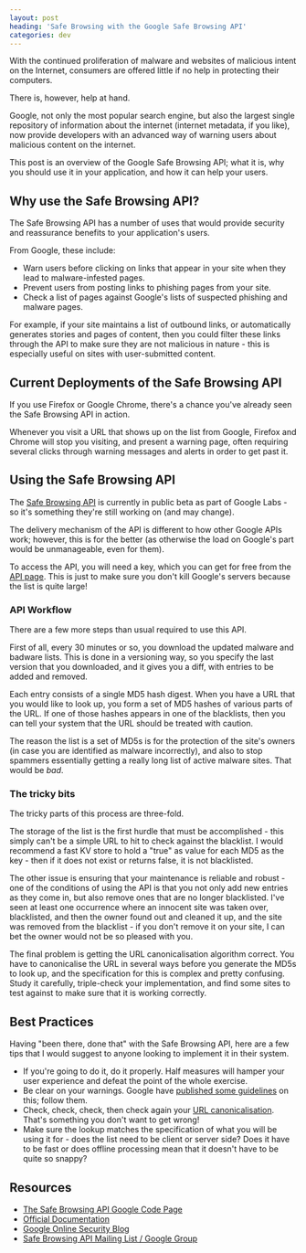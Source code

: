 ```yaml
---
layout: post
heading: 'Safe Browsing with the Google Safe Browsing API'
categories: dev
---
```


With the continued proliferation of malware and websites of malicious intent on the Internet, consumers are offered little if no help in protecting their computers.

There is, however, help at hand.

Google, not only the most popular search engine, but also the largest single repository of information about the internet (internet metadata, if you like), now provide developers with an advanced way of warning users about malicious content on the internet.

This post is an overview of the Google Safe Browsing API; what it is, why you should use it in your application, and how it can help your users.

<!-- Replace missing image from http://media.chris-alexander.co.uk/wp-content/uploads/2009/12/codelabslogo.png -->

## <strong>Why use the Safe Browsing API?</strong>

The Safe Browsing API has a number of uses that would provide security and reassurance benefits to your application's users.

From Google, these include:

* Warn users before clicking on links that appear in your site when they lead to malware-infested pages.
* Prevent users from posting links to phishing pages from your site.
* Check a list of pages against Google's lists of suspected phishing and malware pages.

For example, if your site maintains a list of outbound links, or automatically generates stories and pages of content, then you could filter these links through the API to make sure they are not malicious in nature - this is especially useful on sites with user-submitted content.

## Current Deployments of the Safe Browsing API

If you use Firefox or Google Chrome, there's a chance you've already seen the Safe Browsing API in action.

Whenever you visit a URL that shows up on the list from Google, Firefox and Chrome will stop you visiting, and present a warning page, often requiring several clicks through warning messages and alerts in order to get past it.

<!-- Replace missing image from http://media.chris-alexander.co.uk/wp-content/uploads/2009/12/firefox_malware.png -->

## Using the Safe Browsing API

The [Safe Browsing API](http://code.google.com/apis/safebrowsing/) is currently in public beta as part of Google Labs - so it's something they're still working on (and may change).

The delivery mechanism of the API is different to how other Google APIs work; however, this is for the better (as otherwise the load on Google's part would be unmanageable, even for them).

To access the API, you will need a key, which you can get for free from the [API page](http://code.google.com/apis/safebrowsing/key_signup.html). This is just to make sure you don't kill Google's servers because the list is quite large!

### API Workflow

There are a few more steps than usual required to use this API.

First of all, every 30 minutes or so, you download the updated malware and badware lists. This is done in a versioning way, so you specify the last version that you downloaded, and it gives you a diff, with entries to be added and removed.

Each entry consists of a single MD5 hash digest. When you have a URL that you would like to look up, you form a set of MD5 hashes of various parts of the URL. If one of those hashes appears in one of the blacklists, then you can tell your system that the URL should be treated with caution.

The reason the list is a set of MD5s is for the protection of the site's owners (in case you are identified as malware incorrectly), and also to stop spammers essentially getting a really long list of active malware sites. That would be *bad*.

<!-- Replace missing image from http://media.chris-alexander.co.uk/wp-content/uploads/2010/01/md5.png -->

### The tricky bits

The tricky parts of this process are three-fold.

The storage of the list is the first hurdle that must be accomplished - this simply can't be a simple URL to hit to check against the blacklist. I would recommend a fast KV store to hold a "true" as value for each MD5 as the key - then if it does not exist or returns false, it is not blacklisted.

The other issue is ensuring that your maintenance is reliable and robust - one of the conditions of using the API is that you not only add new entries as they come in, but also remove ones that are no longer blacklisted. I've seen at least one occurrence where an innocent site was taken over, blacklisted, and then the owner found out and cleaned it up, and the site was removed from the blacklist - if you don't remove it on your site, I can bet the owner would not be so pleased with you.

The final problem is getting the URL canonicalisation algorithm correct. You have to canonicalise the URL in several ways before you generate the MD5s to look up, and the specification for this is complex and pretty confusing. Study it carefully, triple-check your implementation, and find some sites to test against to make sure that it is working correctly.

## Best Practices

Having "been there, done that" with the Safe Browsing API, here are a few tips that I would suggest to anyone looking to implement it in their system.

* If you're going to do it, do it properly. Half measures will hamper your user experience and defeat the point of the whole exercise.
* Be clear on your warnings. Google have [published some guidelines](http://code.google.com/apis/safebrowsing/developers_guide.html#UserWarnings) on this; follow them.
* Check, check, check, then check again your [URL canonicalisation](http://code.google.com/apis/safebrowsing/developers_guide.html#Canonicalization). That's something you don't want to get wrong!
* Make sure the lookup matches the specification of what you will be using it for - does the list need to be client or server side? Does it have to be fast or does offline processing mean that it doesn't have to be quite so snappy?

## Resources
* [The Safe Browsing API Google Code Page](http://code.google.com/apis/safebrowsing/)
* [Official Documentation](http://code.google.com/apis/safebrowsing/developers_guide.html)
* [Google Online Security Blog](http://googleonlinesecurity.blogspot.com/)
* [Safe Browsing API Mailing List / Google Group](http://groups.google.com/group/google-safe-browsing-api)
